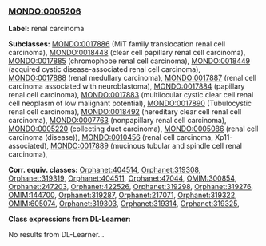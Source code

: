 
### [MONDO:0005206](http://purl.obolibrary.org/obo/MONDO_0005206)
**Label:** renal carcinoma

**Subclasses:** [MONDO:0017886](http://purl.obolibrary.org/obo/MONDO_0017886) (MiT family translocation renal cell carcinoma), [MONDO:0018448](http://purl.obolibrary.org/obo/MONDO_0018448) (clear cell papillary renal cell carcinoma), [MONDO:0017885](http://purl.obolibrary.org/obo/MONDO_0017885) (chromophobe renal cell carcinoma), [MONDO:0018449](http://purl.obolibrary.org/obo/MONDO_0018449) (acquired cystic disease-associated renal cell carcinoma), [MONDO:0017888](http://purl.obolibrary.org/obo/MONDO_0017888) (renal medullary carcinoma), [MONDO:0017887](http://purl.obolibrary.org/obo/MONDO_0017887) (renal cell carcinoma associated with neuroblastoma), [MONDO:0017884](http://purl.obolibrary.org/obo/MONDO_0017884) (papillary renal cell carcinoma), [MONDO:0017883](http://purl.obolibrary.org/obo/MONDO_0017883) (multilocular cystic clear cell renal cell neoplasm of low malignant potential), [MONDO:0017890](http://purl.obolibrary.org/obo/MONDO_0017890) (Tubulocystic renal cell carcinoma), [MONDO:0018492](http://purl.obolibrary.org/obo/MONDO_0018492) (hereditary clear cell renal cell carcinoma), [MONDO:0007763](http://purl.obolibrary.org/obo/MONDO_0007763) (nonpapillary renal cell carcinoma), [MONDO:0005220](http://purl.obolibrary.org/obo/MONDO_0005220) (collecting duct carcinoma), [MONDO:0005086](http://purl.obolibrary.org/obo/MONDO_0005086) (renal cell carcinoma (disease)), [MONDO:0010456](http://purl.obolibrary.org/obo/MONDO_0010456) (renal cell carcinoma, Xp11-associated), [MONDO:0017889](http://purl.obolibrary.org/obo/MONDO_0017889) (mucinous tubular and spindle cell renal carcinoma), 

**Corr. equiv. classes:** [Orphanet:404514](http://www.orpha.net/ORDO/Orphanet_404514), [Orphanet:319308](http://www.orpha.net/ORDO/Orphanet_319308), [Orphanet:319319](http://www.orpha.net/ORDO/Orphanet_319319), [Orphanet:404511](http://www.orpha.net/ORDO/Orphanet_404511), [Orphanet:47044](http://www.orpha.net/ORDO/Orphanet_47044), [OMIM:300854](http://purl.obolibrary.org/obo/OMIM_300854), [Orphanet:247203](http://www.orpha.net/ORDO/Orphanet_247203), [Orphanet:422526](http://www.orpha.net/ORDO/Orphanet_422526), [Orphanet:319298](http://www.orpha.net/ORDO/Orphanet_319298), [Orphanet:319276](http://www.orpha.net/ORDO/Orphanet_319276), [OMIM:144700](http://purl.obolibrary.org/obo/OMIM_144700), [Orphanet:319287](http://www.orpha.net/ORDO/Orphanet_319287), [Orphanet:217071](http://www.orpha.net/ORDO/Orphanet_217071), [Orphanet:319322](http://www.orpha.net/ORDO/Orphanet_319322), [OMIM:605074](http://purl.obolibrary.org/obo/OMIM_605074), [Orphanet:319303](http://www.orpha.net/ORDO/Orphanet_319303), [Orphanet:319314](http://www.orpha.net/ORDO/Orphanet_319314), [Orphanet:319325](http://www.orpha.net/ORDO/Orphanet_319325), 

**Class expressions from DL-Learner:**

No results from DL-Learner...



